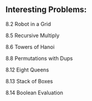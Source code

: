 Interesting Problems:
---------------------

8.2 Robot in a Grid

8.5 Recursive Multiply

8.6 Towers of Hanoi

8.8 Permutations with Dups

8.12 Eight Queens

8.13 Stack of Boxes

8.14 Boolean Evaluation
